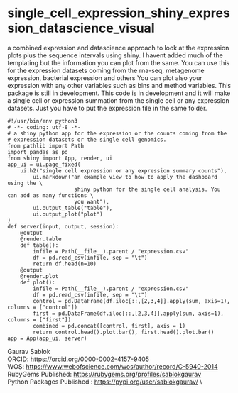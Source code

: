 # single_cell_expression_shiny_expression_datascience_visual

a combined expression and datascience approach to look at the expression plots plus the sequence intervals using shiny. I havent added much of the templating but the information you can plot from the same. You can use this for the expression datasets coming from the rna-seq, metagenome expression, bacterial expression and others You can plot also your expression with any other variables such as bins and method variables. This package is still in development. This code is in development and it will make a single cell or expression summation from the single cell or any expression datasets. Just you have to put the expression file in the same folder. 

```
#!/usr/bin/env python3
# -*- coding: utf-8 -*-
# a shiny python app for the expression or the counts coming from the 
# expression datasets or the single cell genomics. 
from pathlib import Path
import pandas as pd
from shiny import App, render, ui
app_ui = ui.page_fixed(
    ui.h2("single cell expression or any expression summary counts"),
        ui.markdown("an example view to how to apply the dashboard using the \
                     shiny python for the single cell analysis. You can add as many functions \
                     you want"),
        ui.output_table("table"), 
        ui.output_plot("plot")   
)
def server(input, output, session):
    @output
    @render.table
    def table():
        infile = Path(__file__).parent / "expression.csv"
        df = pd.read_csv(infile, sep = "\t")
        return df.head(n=10) 
    @output     
    @render.plot
    def plot():
        infile = Path(__file__).parent / "expression.csv"
        df = pd.read_csv(infile, sep = "\t")
        control = pd.DataFrame(df.iloc[::,[2,3,4]].apply(sum, axis=1), columns = ["control"])
        first = pd.DataFrame(df.iloc[::,[2,3,4]].apply(sum, axis=1), columns = ["first"])
        combined = pd.concat([control, first], axis = 1)
        return control.head().plot.bar(), first.head().plot.bar()
app = App(app_ui, server)
```

Gaurav Sablok \
ORCID: https://orcid.org/0000-0002-4157-9405 \
WOS: https://www.webofscience.com/wos/author/record/C-5940-2014 \
RubyGems Published: https://rubygems.org/profiles/sablokgaurav \
Python Packages Published : https://pypi.org/user/sablokgaurav/ \

